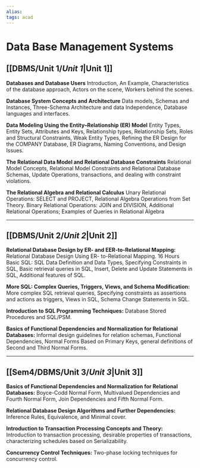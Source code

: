```yaml
---
alias: 
tags: acad
---
```


# Data Base Management Systems

## [[DBMS/Unit 1/_Unit 1_|Unit 1]]
**Databases and Database Users** Introduction, An Example, Characteristics of the database approach, Actors on the scene, Workers behind the scenes. 

**Database System Concepts and Architecture** Data models, Schemas and Instances, Three-Schema Architecture and data Independence, Database languages and interfaces. 

**Data Modeling Using the Entity–Relationship (ER) Model** Entity Types, Entity Sets, Attributes and Keys, Relationship types, Relationship Sets, Roles and Structural Constraints, Weak Entity Types, Refining the ER Design for the COMPANY Database, ER Diagrams, Naming Conventions, and Design Issues. 

**The Relational Data Model and Relational Database Constraints** Relational Model Concepts, Relational Model Constraints and Relational Database Schemas, Update Operations, transactions, and dealing with constraint violations. 

**The Relational Algebra and Relational Calculus** Unary Relational Operations: SELECT and PROJECT, Relational Algebra Operations from Set Theory. Binary Relational Operations: JOIN and DIVISION, Additional Relational Operations; Examples of Queries in Relational Algebra

---------

## [[DBMS/Unit 2/_Unit 2_|Unit 2]]
**Relational Database Design by ER- and EER-to-Relational Mapping:** Relational Database Design Using ER- to-Relational Mapping. 16 Hours Basic SQL: SQL Data Definition and Data Types, Specifying Constraints in SQL, Basic retrieval queries in SQL, Insert, Delete and Update Statements in SQL, Additional features of SQL. 

**More SQL: Complex Queries, Triggers, Views, and Schema Modification:** More complex SQL retrieval queries, Specifying constraints as assertions and actions as triggers, Views in SQL, Schema Change Statements in SQL. 

**Introduction to SQL Programming Techniques:** Database Stored Procedures and SQL/PSM.

**Basics of Functional Dependencies and Normalization for Relational Databases:** Informal design guidelines for relation schemas, Functional Dependencies, Normal Forms Based on Primary Keys, general definitions of Second and Third Normal Forms.

---------------------

## [[Sem4/DBMS/Unit 3/_Unit 3_|Unit 3]]
**Basics of Functional Dependencies and Normalization for Relational Databases:** Boyce-Codd Normal Form, Multivalued Dependencies and Fourth Normal Form, Join Dependencies and Fifth Normal Form.

**Relational Database Design Algorithms and Further Dependencies:** Inference Rules, Equivalence, and Minimal cover. 

**Introduction to Transaction Processing Concepts and Theory:** Introduction to transaction processing, desirable properties of transactions, characterizing schedules based on Serializability. 

**Concurrency Control Techniques:** Two-phase locking techniques for concurrency control.
